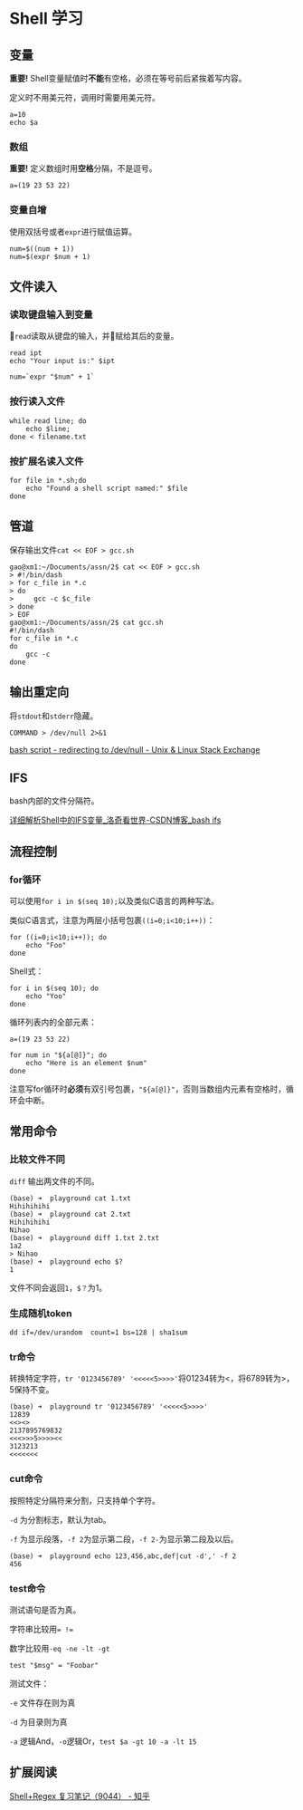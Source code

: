 # Shell 学习

## 变量

**重要!** Shell变量赋值时**不能**有空格，必须在等号前后紧挨着写内容。

定义时不用美元符，调用时需要用美元符。

```
a=10
echo $a
```



### 数组

**重要!** 定义数组时用**空格**分隔，不是逗号。

```
a=(19 23 53 22)
```

### 变量自增

使用双括号或者`expr`进行赋值运算。

```
num=$((num + 1))
num=$(expr $num + 1)
```

## 文件读入

### 读取键盘输入到变量

`read`读取从键盘的输入，并赋给其后的变量。

```
read ipt
echo "Your input is:" $ipt
```

```
num=`expr "$num" + 1`
```

### 按行读入文件

```
while read line; do
    echo $line;
done < filename.txt
```

### 按扩展名读入文件

```
for file in *.sh;do
    echo "Found a shell script named:" $file
done
```

## 管道

保存输出文件`cat << EOF > gcc.sh`

```
gao@xm1:~/Documents/assn/2$ cat << EOF > gcc.sh
> #!/bin/dash
> for c_file in *.c
> do
>     gcc -c $c_file
> done
> EOF
gao@xm1:~/Documents/assn/2$ cat gcc.sh 
#!/bin/dash
for c_file in *.c
do
    gcc -c 
done
```

## 输出重定向

将`stdout`和`stderr`隐藏。

```
COMMAND > /dev/null 2>&1
```
[bash script - redirecting to /dev/null - Unix &amp; Linux Stack Exchange](https://unix.stackexchange.com/questions/119648/redirecting-to-dev-null)

## IFS

bash内部的文件分隔符。

[详细解析Shell中的IFS变量_洛奇看世界-CSDN博客_bash ifs](https://blog.csdn.net/guyongqiangx/article/details/80220434)

## 流程控制

### for循环

可以使用`for i in $(seq 10);`以及类似C语言的两种写法。

类似C语言式，注意为两层小括号包裹`((i=0;i<10;i++))`：
```
for ((i=0;i<10;i++)); do
    echo "Foo"
done
```

Shell式：
```
for i in $(seq 10); do
    echo "Yoo"
done
```

循环列表内的全部元素：
```
a=(19 23 53 22)

for num in "${a[@]}"; do
    echo "Here is an element $num"
done
```

注意写for循环时**必须**有双引号包裹，`"${a[@]}"`，否则当数组内元素有空格时，循环会中断。

## 常用命令

### 比较文件不同

`diff` 输出两文件的不同。

```
(base) ➜  playground cat 1.txt 
Hihihihihi
(base) ➜  playground cat 2.txt 
Hihihihihi
Nihao
(base) ➜  playground diff 1.txt 2.txt 
1a2
> Nihao
(base) ➜  playground echo $?
1

```

文件不同会返回`1`，`$？`为1。

### 生成随机token


```
dd if=/dev/urandom  count=1 bs=128 | sha1sum
```

### tr命令

转换特定字符，`tr '0123456789' '<<<<<5>>>>'`将01234转为<，将6789转为>，5保持不变。

```
(base) ➜  playground tr '0123456789' '<<<<<5>>>>'
12839
<<><>
2137895769832
<<<>>>5>>>><<
3123213
<<<<<<<
```

### cut命令

按照特定分隔符来分割，只支持单个字符。

`-d` 为分割标志，默认为tab。

`-f` 为显示段落，`-f 2`为显示第二段，`-f 2-`为显示第二段及以后。

```
(base) ➜  playground echo 123,456,abc,def|cut -d',' -f 2 
456
```

### test命令

测试语句是否为真。

字符串比较用`= !=`

数字比较用`-eq -ne -lt -gt`



`test "$msg" = "Foobar"`



测试文件：



`-e` 文件存在则为真

`-d` 为目录则为真

`-a` 逻辑And，`-o`逻辑Or，`test $a -gt 10 -a -lt 15`

## 扩展阅读

[Shell+Regex 复习笔记（9044） - 知乎](https://zhuanlan.zhihu.com/p/189612731)